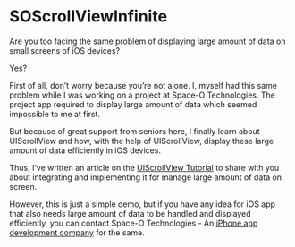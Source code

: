 # SOScrollViewInfinite

Are you too facing the same problem of displaying large amount of data on small screens of iOS devices?

Yes?

First of all, don’t worry because you’re not alone. I, myself had this same problem while I was working on a project at Space-O Technologies. The project app required to display large amount of data which seemed impossible to me at first.

But because of great support from seniors here, I finally learn about UIScrollView and how, with the help of UIScrollView, display these large amount of data efficiently in iOS devices.

Thus, I’ve written an article on the [UIScrollView Tutorial](https://www.spaceotechnologies.com/ios-tutorial-uiscrollview-integration/) to share with you about integrating and implementing it for manage large amount of data on screen.

However, this is just a simple demo, but if you have any idea for iOS app that also needs large amount of data to be handled and displayed efficiently, you can contact Space-O Technologies - An [iPhone app development company](https://www.spaceotechnologies.com/iphone-app-development/) for the same.
